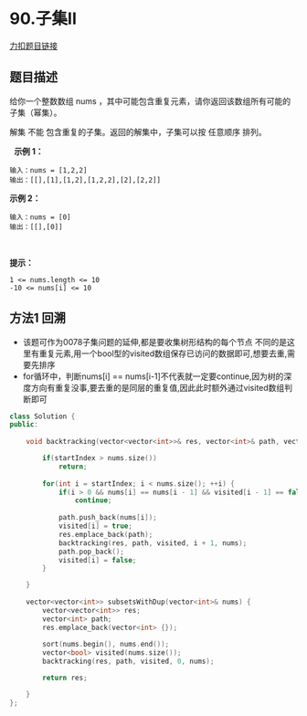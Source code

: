 <p id="子集II"></p>

# 90.子集II 

[力扣题目链接](https://leetcode.cn/problems/subsets-ii/)      


## 题目描述  

给你一个整数数组 nums ，其中可能包含重复元素，请你返回该数组所有可能的子集（幂集）。

解集 不能 包含重复的子集。返回的解集中，子集可以按 任意顺序 排列。

 
**示例 1：**

    输入：nums = [1,2,2]
    输出：[[],[1],[1,2],[1,2,2],[2],[2,2]]

**示例 2：**

    输入：nums = [0]
    输出：[[],[0]]
 

**提示：**  

    1 <= nums.length <= 10
    -10 <= nums[i] <= 10



## 方法1 回溯  


* 该题可作为0078子集问题的延伸,都是要收集树形结构的每个节点  不同的是这里有重复元素,用一个bool型的visited数组保存已访问的数据即可,想要去重,需要先排序  
* for循环中，判断nums[i] == nums[i-1]不代表就一定要continue,因为树的深度方向有重复没事,要去重的是同层的重复值,因此此时额外通过visited数组判断即可  

```cpp
class Solution {
public:
    
    void backtracking(vector<vector<int>>& res, vector<int>& path, vector<bool>& visited, int startIndex, const vector<int>& nums) {

        if(startIndex > nums.size())
            return;
        
        for(int i = startIndex; i < nums.size(); ++i) {
            if(i > 0 && nums[i] == nums[i - 1] && visited[i - 1] == false)
                continue;
            
            path.push_back(nums[i]);
            visited[i] = true;
            res.emplace_back(path);
            backtracking(res, path, visited, i + 1, nums);
            path.pop_back();
            visited[i] = false;
        }

    }
    
    vector<vector<int>> subsetsWithDup(vector<int>& nums) {
        vector<vector<int>> res;
        vector<int> path;
        res.emplace_back(vector<int> {});
    
        sort(nums.begin(), nums.end());
        vector<bool> visited(nums.size());
        backtracking(res, path, visited, 0, nums);

        return res;

    }
};
```

